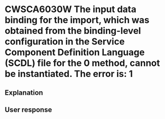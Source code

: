# CWSCA6030W The input data binding for the import, which was obtained from the binding-level configuration in the Service Component Definition Language (SCDL) file for the 0 method, cannot be instantiated. The error is: 1

## Explanation

## User response